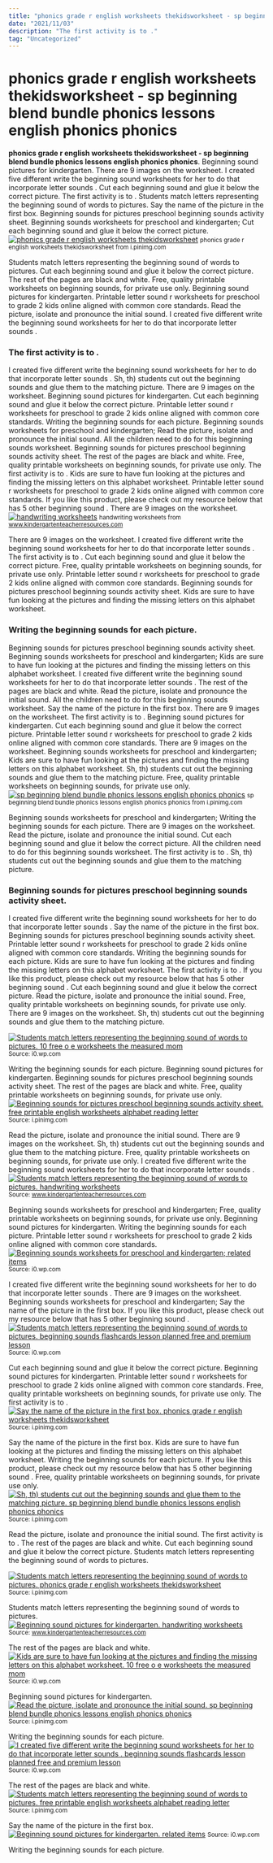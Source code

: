 ```yaml
---
title: "phonics grade r english worksheets thekidsworksheet - sp beginning blend bundle phonics lessons english phonics phonics"
date: "2021/11/03"
description: "The first activity is to ."
tag: "Uncategorized"
---
```


# phonics grade r english worksheets thekidsworksheet - sp beginning blend bundle phonics lessons english phonics phonics
**phonics grade r english worksheets thekidsworksheet - sp beginning blend bundle phonics lessons english phonics phonics**. Beginning sound pictures for kindergarten. There are 9 images on the worksheet. I created five different write the beginning sound worksheets for her to do that incorporate letter sounds . Cut each beginning sound and glue it below the correct picture. The first activity is to .
Students match letters representing the beginning sound of words to pictures. Say the name of the picture in the first box. Beginning sounds for pictures preschool beginning sounds activity sheet. Beginning sounds worksheets for preschool and kindergarten; Cut each beginning sound and glue it below the correct picture.
[![phonics grade r english worksheets thekidsworksheet](https://i.pinimg.com/originals/a7/d7/1c/a7d71cea423d49fc5144a1bd018d3191.jpg "phonics grade r english worksheets thekidsworksheet")](https://i.pinimg.com/originals/a7/d7/1c/a7d71cea423d49fc5144a1bd018d3191.jpg)
<small>phonics grade r english worksheets thekidsworksheet from i.pinimg.com</small>

Students match letters representing the beginning sound of words to pictures. Cut each beginning sound and glue it below the correct picture. The rest of the pages are black and white. Free, quality printable worksheets on beginning sounds, for private use only. Beginning sound pictures for kindergarten. Printable letter sound r worksheets for preschool to grade 2 kids online aligned with common core standards. Read the picture, isolate and pronounce the initial sound. I created five different write the beginning sound worksheets for her to do that incorporate letter sounds .

### The first activity is to .
I created five different write the beginning sound worksheets for her to do that incorporate letter sounds . Sh, th) students cut out the beginning sounds and glue them to the matching picture. There are 9 images on the worksheet. Beginning sound pictures for kindergarten. Cut each beginning sound and glue it below the correct picture. Printable letter sound r worksheets for preschool to grade 2 kids online aligned with common core standards. Writing the beginning sounds for each picture. Beginning sounds worksheets for preschool and kindergarten; Read the picture, isolate and pronounce the initial sound. All the children need to do for this beginning sounds worksheet. Beginning sounds for pictures preschool beginning sounds activity sheet. The rest of the pages are black and white. Free, quality printable worksheets on beginning sounds, for private use only.
The first activity is to . Kids are sure to have fun looking at the pictures and finding the missing letters on this alphabet worksheet. Printable letter sound r worksheets for preschool to grade 2 kids online aligned with common core standards. If you like this product, please check out my resource below that has 5 other beginning sound . There are 9 images on the worksheet.
[![handwriting worksheets](https://www.kindergartenteacherresources.com/wp-content/uploads/2012/06/alphabet-worksheets-W.jpg?x44455 "handwriting worksheets")](https://www.kindergartenteacherresources.com/wp-content/uploads/2012/06/alphabet-worksheets-W.jpg?x44455)
<small>handwriting worksheets from www.kindergartenteacherresources.com</small>

There are 9 images on the worksheet. I created five different write the beginning sound worksheets for her to do that incorporate letter sounds . The first activity is to . Cut each beginning sound and glue it below the correct picture. Free, quality printable worksheets on beginning sounds, for private use only. Printable letter sound r worksheets for preschool to grade 2 kids online aligned with common core standards. Beginning sounds for pictures preschool beginning sounds activity sheet. Kids are sure to have fun looking at the pictures and finding the missing letters on this alphabet worksheet.

### Writing the beginning sounds for each picture.
Beginning sounds for pictures preschool beginning sounds activity sheet. Beginning sounds worksheets for preschool and kindergarten; Kids are sure to have fun looking at the pictures and finding the missing letters on this alphabet worksheet. I created five different write the beginning sound worksheets for her to do that incorporate letter sounds . The rest of the pages are black and white. Read the picture, isolate and pronounce the initial sound. All the children need to do for this beginning sounds worksheet. Say the name of the picture in the first box. There are 9 images on the worksheet. The first activity is to . Beginning sound pictures for kindergarten. Cut each beginning sound and glue it below the correct picture. Printable letter sound r worksheets for preschool to grade 2 kids online aligned with common core standards.
There are 9 images on the worksheet. Beginning sounds worksheets for preschool and kindergarten; Kids are sure to have fun looking at the pictures and finding the missing letters on this alphabet worksheet. Sh, th) students cut out the beginning sounds and glue them to the matching picture. Free, quality printable worksheets on beginning sounds, for private use only.
[![sp beginning blend bundle phonics lessons english phonics phonics](https://i.pinimg.com/736x/70/68/82/7068828b186b1af8f382176439cc1e6d.jpg "sp beginning blend bundle phonics lessons english phonics phonics")](https://i.pinimg.com/736x/70/68/82/7068828b186b1af8f382176439cc1e6d.jpg)
<small>sp beginning blend bundle phonics lessons english phonics phonics from i.pinimg.com</small>

Beginning sounds worksheets for preschool and kindergarten; Writing the beginning sounds for each picture. There are 9 images on the worksheet. Read the picture, isolate and pronounce the initial sound. Cut each beginning sound and glue it below the correct picture. All the children need to do for this beginning sounds worksheet. The first activity is to . Sh, th) students cut out the beginning sounds and glue them to the matching picture.

### Beginning sounds for pictures preschool beginning sounds activity sheet.
I created five different write the beginning sound worksheets for her to do that incorporate letter sounds . Say the name of the picture in the first box. Beginning sounds for pictures preschool beginning sounds activity sheet. Printable letter sound r worksheets for preschool to grade 2 kids online aligned with common core standards. Writing the beginning sounds for each picture. Kids are sure to have fun looking at the pictures and finding the missing letters on this alphabet worksheet. The first activity is to . If you like this product, please check out my resource below that has 5 other beginning sound . Cut each beginning sound and glue it below the correct picture. Read the picture, isolate and pronounce the initial sound. Free, quality printable worksheets on beginning sounds, for private use only. There are 9 images on the worksheet. Sh, th) students cut out the beginning sounds and glue them to the matching picture.


[![Students match letters representing the beginning sound of words to pictures. 10 free o e worksheets the measured mom](http://tse4.mm.bing.net/th?id=OIP.apNa3daA6WMTmNrpgX2r2AHaKl&amp;pid=15.1 "10 free o e worksheets the measured mom")](https://i0.wp.com/cdn.themeasuredmom.com/wp-content/uploads/2015/12/free-silent-e-worksheets-o-e.png)
<small>Source: i0.wp.com</small>

Writing the beginning sounds for each picture. Beginning sound pictures for kindergarten. Beginning sounds for pictures preschool beginning sounds activity sheet. The rest of the pages are black and white. Free, quality printable worksheets on beginning sounds, for private use only.
[![Beginning sounds for pictures preschool beginning sounds activity sheet. free printable english worksheets alphabet reading letter](http://tse4.mm.bing.net/th?id=OIP.qu6ONvc2zt1C6JeVKOx8xQHaKe&amp;pid=15.1 "free printable english worksheets alphabet reading letter")](https://i.pinimg.com/736x/35/0b/5c/350b5cafe92098c8473d644473ba2668.jpg)
<small>Source: i.pinimg.com</small>

Read the picture, isolate and pronounce the initial sound. There are 9 images on the worksheet. Sh, th) students cut out the beginning sounds and glue them to the matching picture. Free, quality printable worksheets on beginning sounds, for private use only. I created five different write the beginning sound worksheets for her to do that incorporate letter sounds .
[![Students match letters representing the beginning sound of words to pictures. handwriting worksheets](http://tse2.mm.bing.net/th?id=OIP.2zr00Xyg2G8bmReJ3yFXCgHaKs&amp;pid=15.1 "handwriting worksheets")](https://www.kindergartenteacherresources.com/wp-content/uploads/2012/06/alphabet-worksheets-W.jpg?x44455)
<small>Source: www.kindergartenteacherresources.com</small>

Beginning sounds worksheets for preschool and kindergarten; Free, quality printable worksheets on beginning sounds, for private use only. Beginning sound pictures for kindergarten. Writing the beginning sounds for each picture. Printable letter sound r worksheets for preschool to grade 2 kids online aligned with common core standards.
[![Beginning sounds worksheets for preschool and kindergarten; related items](http://tse2.mm.bing.net/th?id=OIP.-0eXQZnjsxclkJuO2ZSltQHaKe&amp;pid=15.1 "related items")](https://i0.wp.com/www.sparklebox.co.uk/wp-content/uploads/1-542.jpg)
<small>Source: i0.wp.com</small>

I created five different write the beginning sound worksheets for her to do that incorporate letter sounds . There are 9 images on the worksheet. Beginning sounds worksheets for preschool and kindergarten; Say the name of the picture in the first box. If you like this product, please check out my resource below that has 5 other beginning sound .
[![Students match letters representing the beginning sound of words to pictures. beginning sounds flashcards lesson planned free and premium lesson](http://tse2.mm.bing.net/th?id=OIP.sggo-D57GDVMVIvxdBRUIAHaJ4&amp;pid=15.1 "beginning sounds flashcards lesson planned free and premium lesson")](https://i0.wp.com/lessonplanned.co.uk/wp-content/uploads/2020/06/beginning-sounds-picture-cards.jpg)
<small>Source: i0.wp.com</small>

Cut each beginning sound and glue it below the correct picture. Beginning sound pictures for kindergarten. Printable letter sound r worksheets for preschool to grade 2 kids online aligned with common core standards. Free, quality printable worksheets on beginning sounds, for private use only. The first activity is to .
[![Say the name of the picture in the first box. phonics grade r english worksheets thekidsworksheet](http://tse4.mm.bing.net/th?id=OIP.M3DmERP_C004PzLyV7WO6gHaLH&amp;pid=15.1 "phonics grade r english worksheets thekidsworksheet")](https://i.pinimg.com/originals/a7/d7/1c/a7d71cea423d49fc5144a1bd018d3191.jpg)
<small>Source: i.pinimg.com</small>

Say the name of the picture in the first box. Kids are sure to have fun looking at the pictures and finding the missing letters on this alphabet worksheet. Writing the beginning sounds for each picture. If you like this product, please check out my resource below that has 5 other beginning sound . Free, quality printable worksheets on beginning sounds, for private use only.
[![Sh, th) students cut out the beginning sounds and glue them to the matching picture. sp beginning blend bundle phonics lessons english phonics phonics](http://tse4.mm.bing.net/th?id=OIP.eSHxek9uceOHeliX0WDAKQHaKi&amp;pid=15.1 "sp beginning blend bundle phonics lessons english phonics phonics")](https://i.pinimg.com/736x/70/68/82/7068828b186b1af8f382176439cc1e6d.jpg)
<small>Source: i.pinimg.com</small>

Read the picture, isolate and pronounce the initial sound. The first activity is to . The rest of the pages are black and white. Cut each beginning sound and glue it below the correct picture. Students match letters representing the beginning sound of words to pictures.

[![Students match letters representing the beginning sound of words to pictures. phonics grade r english worksheets thekidsworksheet](http://tse4.mm.bing.net/th?id=OIP.M3DmERP_C004PzLyV7WO6gHaLH&amp;pid=15.1 "phonics grade r english worksheets thekidsworksheet")](https://i.pinimg.com/originals/a7/d7/1c/a7d71cea423d49fc5144a1bd018d3191.jpg)
<small>Source: i.pinimg.com</small>

Students match letters representing the beginning sound of words to pictures.
[![Beginning sound pictures for kindergarten. handwriting worksheets](http://tse2.mm.bing.net/th?id=OIP.2zr00Xyg2G8bmReJ3yFXCgHaKs&amp;pid=15.1 "handwriting worksheets")](https://www.kindergartenteacherresources.com/wp-content/uploads/2012/06/alphabet-worksheets-W.jpg?x44455)
<small>Source: www.kindergartenteacherresources.com</small>

The rest of the pages are black and white.
[![Kids are sure to have fun looking at the pictures and finding the missing letters on this alphabet worksheet. 10 free o e worksheets the measured mom](http://tse4.mm.bing.net/th?id=OIP.apNa3daA6WMTmNrpgX2r2AHaKl&amp;pid=15.1 "10 free o e worksheets the measured mom")](https://i0.wp.com/cdn.themeasuredmom.com/wp-content/uploads/2015/12/free-silent-e-worksheets-o-e.png)
<small>Source: i0.wp.com</small>

Beginning sound pictures for kindergarten.
[![Read the picture, isolate and pronounce the initial sound. sp beginning blend bundle phonics lessons english phonics phonics](http://tse4.mm.bing.net/th?id=OIP.eSHxek9uceOHeliX0WDAKQHaKi&amp;pid=15.1 "sp beginning blend bundle phonics lessons english phonics phonics")](https://i.pinimg.com/736x/70/68/82/7068828b186b1af8f382176439cc1e6d.jpg)
<small>Source: i.pinimg.com</small>

Writing the beginning sounds for each picture.
[![I created five different write the beginning sound worksheets for her to do that incorporate letter sounds . beginning sounds flashcards lesson planned free and premium lesson](http://tse2.mm.bing.net/th?id=OIP.sggo-D57GDVMVIvxdBRUIAHaJ4&amp;pid=15.1 "beginning sounds flashcards lesson planned free and premium lesson")](https://i0.wp.com/lessonplanned.co.uk/wp-content/uploads/2020/06/beginning-sounds-picture-cards.jpg)
<small>Source: i0.wp.com</small>

The rest of the pages are black and white.
[![Students match letters representing the beginning sound of words to pictures. free printable english worksheets alphabet reading letter](http://tse4.mm.bing.net/th?id=OIP.qu6ONvc2zt1C6JeVKOx8xQHaKe&amp;pid=15.1 "free printable english worksheets alphabet reading letter")](https://i.pinimg.com/736x/35/0b/5c/350b5cafe92098c8473d644473ba2668.jpg)
<small>Source: i.pinimg.com</small>

Say the name of the picture in the first box.
[![Beginning sound pictures for kindergarten. related items](http://tse2.mm.bing.net/th?id=OIP.-0eXQZnjsxclkJuO2ZSltQHaKe&amp;pid=15.1 "related items")](https://i0.wp.com/www.sparklebox.co.uk/wp-content/uploads/1-542.jpg)
<small>Source: i0.wp.com</small>

Writing the beginning sounds for each picture.
